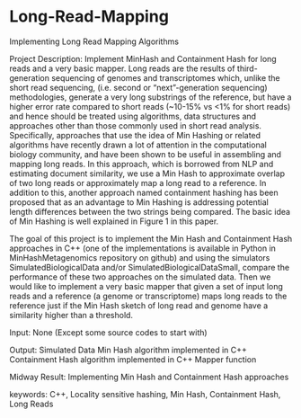 # Long-Read-Mapping
Implementing Long Read Mapping Algorithms


Project Description: Implement MinHash and Containment Hash for long reads and a very basic mapper. Long reads are the results of third-generation sequencing of genomes and transcriptomes which, unlike the short read sequencing, (i.e. second or “next”-generation sequencing) methodologies, generate a very long substrings of the reference, but have a higher error rate compared to short reads (~10-15% vs <1% for short reads) and hence should be treated using algorithms, data structures and approaches other than those commonly used in short read analysis. Specifically, approaches that use the idea of Min Hashing or related algorithms have recently drawn a lot of attention in the computational biology community, and have been shown to be useful in assembling and mapping long reads. In this approach, which is borrowed from NLP and estimating document similarity, we use a Min Hash to approximate overlap of two long reads or approximately map a long read to a reference. In addition to this, another approach named containment hashing has been proposed that as an advantage to Min Hashing is addressing potential length differences between the two strings being compared. The basic idea of Min Hashing is well explained in Figure 1 in this paper. 

The goal of this project is to implement the Min Hash and Containment Hash approaches in C++ (one of the implementations is available in Python in MinHashMetagenomics repository on github) and using the simulators SimulatedBiologicalData and/or SimulatedBiologicalDataSmall, compare the performance of these two approaches on the simulated data. Then we would like to implement a very basic mapper that given a set of input long reads and a reference (a genome or transcriptome) maps long reads to the reference just if the Min Hash sketch of long read and genome have a similarity higher than a threshold.

Input: None (Except some source codes to start with)

Output: 
Simulated Data
Min Hash algorithm implemented in C++
Containment Hash algorithm implemented in C++
Mapper function

Midway Result: Implementing Min Hash and Containment Hash approaches

keywords: C++, Locality sensitive hashing, Min Hash, Containment Hash, Long Reads

